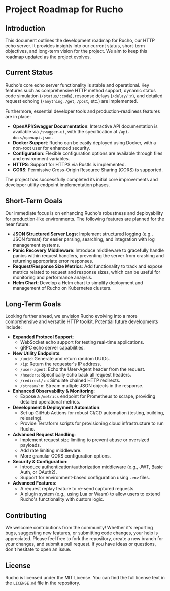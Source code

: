 # Project Roadmap for Rucho

## Introduction

This document outlines the development roadmap for Rucho, our HTTP echo server. It provides insights into our current status, short-term objectives, and long-term vision for the project. We aim to keep this roadmap updated as the project evolves.

## Current Status

Rucho's core echo server functionality is stable and operational. Key features such as comprehensive HTTP method support, dynamic status code simulation (`/status/:code`), response delays (`/delay/:n`), and detailed request echoing (`/anything`, `/get`, `/post`, etc.) are implemented.

Furthermore, essential developer tools and production-readiness features are in place:
*   **OpenAPI/Swagger Documentation**: Interactive API documentation is available via `/swagger-ui`, with the specification at `/api-docs/openapi.json`.
*   **Docker Support**: Rucho can be easily deployed using Docker, with a non-root user for enhanced security.
*   **Configuration**: Flexible configuration options are available through files and environment variables.
*   **HTTPS**: Support for HTTPS via Rustls is implemented.
*   **CORS**: Permissive Cross-Origin Resource Sharing (CORS) is supported.

The project has successfully completed its initial core improvements and developer utility endpoint implementation phases.

## Short-Term Goals

Our immediate focus is on enhancing Rucho's robustness and deployability for production-like environments. The following features are planned for the near future:

*   **JSON Structured Server Logs**: Implement structured logging (e.g., JSON format) for easier parsing, searching, and integration with log management systems.
*   **Panic Recovery Middleware**: Introduce middleware to gracefully handle panics within request handlers, preventing the server from crashing and returning appropriate error responses.
*   **Request/Response Size Metrics**: Add functionality to track and expose metrics related to request and response sizes, which can be useful for monitoring and performance analysis.
*   **Helm Chart**: Develop a Helm chart to simplify deployment and management of Rucho on Kubernetes clusters.

## Long-Term Goals

Looking further ahead, we envision Rucho evolving into a more comprehensive and versatile HTTP toolkit. Potential future developments include:

*   **Expanded Protocol Support**:
    *   WebSocket echo support for testing real-time applications.
    *   gRPC echo server capabilities.
*   **New Utility Endpoints**:
    *   `/uuid`: Generate and return random UUIDs.
    *   `/ip`: Return the requester's IP address.
    *   `/user-agent`: Echo the User-Agent header from the request.
    *   `/headers`: Specifically echo back all request headers.
    *   `/redirect/:n`: Simulate chained HTTP redirects.
    *   `/stream/:n`: Stream multiple JSON objects in the response.
*   **Enhanced Observability & Monitoring**:
    *   Expose a `/metrics` endpoint for Prometheus to scrape, providing detailed operational metrics.
*   **Development & Deployment Automation**:
    *   Set up GitHub Actions for robust CI/CD automation (testing, building, releasing).
    *   Provide Terraform scripts for provisioning cloud infrastructure to run Rucho.
*   **Advanced Request Handling**:
    *   Implement request size limiting to prevent abuse or oversized payloads.
    *   Add rate limiting middleware.
    *   More granular CORS configuration options.
*   **Security & Configuration**:
    *   Introduce authentication/authorization middleware (e.g., JWT, Basic Auth, or OAuth2).
    *   Support for environment-based configuration using `.env` files.
*   **Advanced Features**:
    *   A request replay feature to re-send captured requests.
    *   A plugin system (e.g., using Lua or Wasm) to allow users to extend Rucho's functionality with custom logic.

## Contributing

We welcome contributions from the community! Whether it's reporting bugs, suggesting new features, or submitting code changes, your help is appreciated. Please feel free to fork the repository, create a new branch for your changes, and submit a pull request. If you have ideas or questions, don't hesitate to open an issue.

## License

Rucho is licensed under the MIT License. You can find the full license text in the `LICENSE.md` file in the repository.
